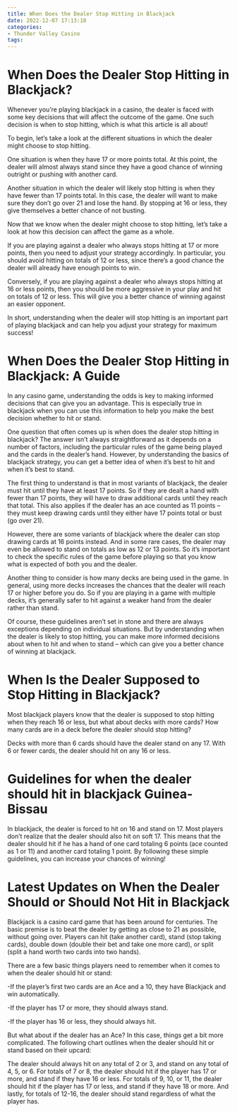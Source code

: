 ```yaml
---
title: When Does the Dealer Stop Hitting in Blackjack 
date: 2022-12-07 17:13:18
categories:
- Thunder Valley Casino
tags:
---
```



#  When Does the Dealer Stop Hitting in Blackjack? 

Whenever you’re playing blackjack in a casino, the dealer is faced with some key decisions that will affect the outcome of the game. One such decision is when to stop hitting, which is what this article is all about!

To begin, let’s take a look at the different situations in which the dealer might choose to stop hitting. 

One situation is when they have 17 or more points total. At this point, the dealer will almost always stand since they have a good chance of winning outright or pushing with another card. 

Another situation in which the dealer will likely stop hitting is when they have fewer than 17 points total. In this case, the dealer will want to make sure they don’t go over 21 and lose the hand. By stopping at 16 or less, they give themselves a better chance of not busting. 

Now that we know when the dealer might choose to stop hitting, let’s take a look at how this decision can affect the game as a whole. 

If you are playing against a dealer who always stops hitting at 17 or more points, then you need to adjust your strategy accordingly. In particular, you should avoid hitting on totals of 12 or less, since there’s a good chance the dealer will already have enough points to win. 

Conversely, if you are playing against a dealer who always stops hitting at 16 or less points, then you should be more aggressive in your play and hit on totals of 12 or less. This will give you a better chance of winning against an easier opponent. 

In short, understanding when the dealer will stop hitting is an important part of playing blackjack and can help you adjust your strategy for maximum success!

#  When Does the Dealer Stop Hitting in Blackjack: A Guide 

In any casino game, understanding the odds is key to making informed decisions that can give you an advantage. This is especially true in blackjack when you can use this information to help you make the best decision whether to hit or stand.

One question that often comes up is when does the dealer stop hitting in blackjack? The answer isn’t always straightforward as it depends on a number of factors, including the particular rules of the game being played and the cards in the dealer’s hand. However, by understanding the basics of blackjack strategy, you can get a better idea of when it’s best to hit and when it’s best to stand.

The first thing to understand is that in most variants of blackjack, the dealer must hit until they have at least 17 points. So if they are dealt a hand with fewer than 17 points, they will have to draw additional cards until they reach that total. This also applies if the dealer has an ace counted as 11 points – they must keep drawing cards until they either have 17 points total or bust (go over 21).

However, there are some variants of blackjack where the dealer can stop drawing cards at 16 points instead. And in some rare cases, the dealer may even be allowed to stand on totals as low as 12 or 13 points. So it’s important to check the specific rules of the game before playing so that you know what is expected of both you and the dealer.

Another thing to consider is how many decks are being used in the game. In general, using more decks increases the chances that the dealer will reach 17 or higher before you do. So if you are playing in a game with multiple decks, it’s generally safer to hit against a weaker hand from the dealer rather than stand.

Of course, these guidelines aren’t set in stone and there are always exceptions depending on individual situations. But by understanding when the dealer is likely to stop hitting, you can make more informed decisions about when to hit and when to stand – which can give you a better chance of winning at blackjack.

#  When Is the Dealer Supposed to Stop Hitting in Blackjack? 

Most blackjack players know that the dealer is supposed to stop hitting when they reach 16 or less, but what about decks with more cards? How many cards are in a deck before the dealer should stop hitting? 

Decks with more than 6 cards should have the dealer stand on any 17. With 6 or fewer cards, the dealer should hit on any 16 or less.

#  Guidelines for when the dealer should hit in blackjack Guinea-Bissau 

In blackjack, the dealer is forced to hit on 16 and stand on 17. Most players don’t realize that the dealer should also hit on soft 17. This means that the dealer should hit if he has a hand of one card totaling 6 points (ace counted as 1 or 11) and another card totaling 1 point. By following these simple guidelines, you can increase your chances of winning!

#  Latest Updates on When the Dealer Should or Should Not Hit in Blackjack

Blackjack is a casino card game that has been around for centuries. The basic premise is to beat the dealer by getting as close to 21 as possible, without going over. Players can hit (take another card), stand (stop taking cards), double down (double their bet and take one more card), or split (split a hand worth two cards into two hands).

There are a few basic things players need to remember when it comes to when the dealer should hit or stand:

-If the player’s first two cards are an Ace and a 10, they have Blackjack and win automatically.

-If the player has 17 or more, they should always stand.

-If the player has 16 or less, they should always hit.

But what about if the dealer has an Ace? In this case, things get a bit more complicated. The following chart outlines when the dealer should hit or stand based on their upcard:







The dealer should always hit on any total of 2 or 3, and stand on any total of 4, 5, or 6. For totals of 7 or 8, the dealer should hit if the player has 17 or more, and stand if they have 16 or less. For totals of 9, 10, or 11, the dealer should hit if the player has 17 or less, and stand if they have 18 or more. And lastly, for totals of 12-16, the dealer should stand regardless of what the player has.